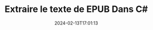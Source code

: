 ---
############################# Static ############################
layout: "auto-gen-parser"
date: 2024-02-13T17:01:13
draft: false
otherformats: html mht mhtml odp ods odt one otp ott pdf pps ppsx ppt pptx rtf tex

############################# Head ############################
head_title: "Extraire le texte de EPUB dans C#"
head_description: "Extrayez rapidement du texte d'un fichier de documents dans C#."

############################# Header ############################
title: "Extraire le texte de EPUB Dans C#"
description: "Extrayez le texte de EPUB avec quelques lignes de code .NET."
bg_image: "https://cms.admin.containerize.com/templates/aspose/App_Themes/V3/images/bg/header1.png"
bg_overlay: false
button:
    enable: true
    icon: "fas fa-arrow-down"
    label: "Télécharger la version d'essai gratuite"
    link: "https://downloads.groupdocs.com/parser/net"

############################# SubMenu ############################
submenu:
    enable: true

    left:
        img_alt: "GroupDocs.Parser for .NET"
        image: "https://cms.admin.containerize.com/templates/groupdocs/images/product-logos/90x90-noborder/groupdocs-parser-net.png"
        product: "GroupDocs.Parser"
        platform: ".NET"

    middle:
        button:

            # button loop
            - link: "https://apireference.groupdocs.com/parser/net"
              text: "Référence API"

            # button loop
            - link: "https://github.com/groupdocs-parser"
              text: "Exemples de codes"

            # button loop
            - link: "https://products.groupdocs.app/parser/family"
              text: "Démos en direct"

            # button loop
            - link: "https://purchase.groupdocs.com/pricing/parser/net"
              text: "Tarification"

    right:
        link_download: "https://downloads.groupdocs.com/parser"
        link_learn: "https://docs.groupdocs.com/parser/net"
        link_buy: "https://purchase.groupdocs.com"

############################# About ############################
about:
    enable: true
    title: "Comment extraire un texte de EPUB fichiers .NET API ?"
    content: |
        [GroupDocs.Parser for .NET](/fr/parser/net/) est une API d'extraction de texte, de métadonnées et d'images pour les applications métier développées à l'aide de C#, ASP.NET et d'autres technologies .NET. Il prend en charge l'extraction de texte brut, formaté et structuré ainsi que les métadonnées des fichiers de formats pris en charge. Grâce à GroupDocs.Parser for .NET, vos applications peuvent également effectuer l'analyse de documents protégés par mot de passe pour les formats courants, tels que les documents de traitement Word, les feuilles de calcul Excel, les présentations PowerPoint, les fichiers OneNote, les fichiers PDF et les archives ZIP .
        
        GroupDocs.Parser L'API est un bon choix pour les solutions d'entreprise qui nécessitent une fonctionnalité d'extraction de texte de fichier. Ces API sont bien prises en charge sur tous les principaux systèmes d'exploitation et plates-formes, y compris Frameworks: .NET Framework, .NET Standard, .NET Core, Mono.

############################# Steps ############################
steps:
    enable: true
    title_left: "Extraire le texte de EPUB dans .NET"
    content_left: |
        [GroupDocs.Parser for .NET](/fr/parser/net/) permet aux développeurs C# d'extraire facilement un texte d'un fichier EPUB en mettant en œuvre quelques étapes simples.
        
        * Instanciez l'objet [Parser](https://reference.groupdocs.com/net/parser/groupdocs.parser/parser) pour le document initial ;
        * Appelez la méthode [GetText](https://reference.groupdocs.com/net/parser/groupdocs.parser/parser/methods/gettext) et obtenez [TextReader](https://docs.microsoft.com/en-us/dotnet/api/system.io.textreader?view=netframework-2.0) objet ;
        * Vérifiez si le lecteur n'est pas *null* (l'extraction de texte est prise en charge pour le document) ;
        * Lire un texte du lecteur.

    title_right: "En savoir plus sur l'extraction de texte"
    content_right: |
        * <a href="https://docs.groupdocs.com/parser/net/extract-text-in-accurate-mode/">Comment extraire du texte en mode précis</a>
        * <a href="https://docs.groupdocs.com/parser/net/extract-text-in-raw-mode/">Comment extraire du texte en mode Raw</a>
 
    code: |
     {{% parser/additional-styles %}}
     {{< parser/code-parser title="Comment extraire du texte du fichier EPUB à l'aide de l'exemple de code C#">}}

        ```csharp    
        // Extraire le texte du fichier EPUB à l'aide de l'API GroupDocs.Parser
        // Créer une instance de la classe Parser
        using (Parser parser = new Parser(filePath)) {
            // Extraire un texte dans le lecteur
            using (TextReader reader = parser.GetText()) {
                // Imprimer un texte à partir du document
                // Si l'extraction de texte n'est pas prise en charge, un lecteur est nul
                Console.WriteLine(reader == null ? "L'extraction de texte n'est pas prise en charge" : reader.ReadToEnd());
            }
        }
        ```
     {{< /parser/code-parser >}}

############################# More ############################
more:
    enable: true
    title_left: "Configuration requise"
    content_left: |
        GroupDocs.Parser for .NET Les API sont prises en charge sur toutes les principales plates-formes et systèmes d'exploitation. Avant d'exécuter le code ci-dessous, assurez-vous que les prérequis suivants sont installés sur votre système.
        
        * Systèmes d'exploitation : Microsoft Windows, Linux, MacOS
        * Environnements de développement : Microsoft Visual Studio, Xamarin, MonoDevelop
        * Cadres
        * Téléchargez la dernière version de GroupDocs.Parser for .NET depuis [Nuget](https://www.nuget.org/packages/groupdocs.parser)

    title_right: "Pourquoi utiliser GroupDocs.Parser for .NET"
    content_right: |
        * Prise en charge de l'extraction de texte brut à partir de tous les documents pris en charge    
        * Analyse de documents via des modèles définis par l'utilisateur    
        * Prise en charge complète de l'extraction de texte structuré    
        * Recherche de texte par mot-clé ainsi que par expression régulière    
        * Extraire du texte formaté, des métadonnées, des images, des conteneurs et des pièces jointes    
        * Extraire la table des matières pour certains formats de document pris en charge    
        * Analyser les données de formulaire de PDF documents    
        * Extraire les hyperliens du document   

############################# Demos ############################
demos:
    enable: true
    title: "Démos en direct - Extraire le texte de EPUB en ligne"
    content: |
       Extrayez le texte du fichier EPUB dès maintenant en visitant le site Web [GroupDocs.Parser Live Demos](https://products.groupdocs.app/parser/text/epub).
       La démo en direct présente les avantages suivants.
        
############################# About Formats ############################
about_formats:
    enable: true

############################# More Formats ############################
more_formats:
    enable: true
    title: "Extraire du texte d'autres formats de document"
    content: |
        API d'analyse de documents et d'extraction de texte .NET pour les formats de fichiers et les images. Extrayez les données pour certains des formats de fichiers populaires comme indiqué ci-dessous.

############################# Back to top ###############################
back_to_top:
    enable: true
---